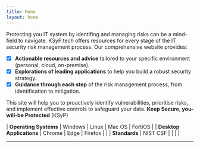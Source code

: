 ```yaml
---
title: Home
layout: home
---
```


<script> const toggleDarkMode = document.querySelector('.js-toggle-dark-mode'); jtd.addEvent(toggleDarkMode, 'click', function(){ if (jtd.getTheme() === 'dark') { jtd.setTheme('light'); toggleDarkMode.textContent = 'Preview dark color scheme'; } else { jtd.setTheme('dark'); toggleDarkMode.textContent = 'Return to the light side'; } }); </script>

Protecting you IT system by identifing and managing risks can be a mind-field to navigate. KSyP.tech offers resources for every stage of the IT security risk management process. Our comprehensive website provides:

- [x] **Actionable resources and advice** tailored to your specific environment (personal, cloud, on-premise).
- [x] **Explorations of leading applications** to help you build a robust security strategy.
- [x] **Guidance through each step** of the risk management process, from identification to mitigation.

This site will help you to proactively identify vulnerabilities, prioritise risks, and implement effective controls to safeguard your data. 
**Keep Secure, you-will-be Protected** (KSyP)

| **Operating Systems** | Windows | Linux | Mac OS | FortiOS |
| **Desktop Applications** | Chrome | Edge | Firefox | |
| **Standards** | NIST CSF | | | |

-----

[^1]: [It can take up to 10 minutes for changes to your site to publish after you push the changes to GitHub](https://docs.github.com/en/pages/setting-up-a-github-pages-site-with-jekyll/creating-a-github-pages-site-with-jekyll#creating-your-site).

[Just the Docs]: https://just-the-docs.github.io/just-the-docs/
[GitHub Pages]: https://docs.github.com/en/pages
[README]: https://github.com/just-the-docs/just-the-docs-template/blob/main/README.md
[Jekyll]: https://jekyllrb.com
[GitHub Pages / Actions workflow]: https://github.blog/changelog/2022-07-27-github-pages-custom-github-actions-workflows-beta/
[use this template]: https://github.com/just-the-docs/just-the-docs-template/generate
